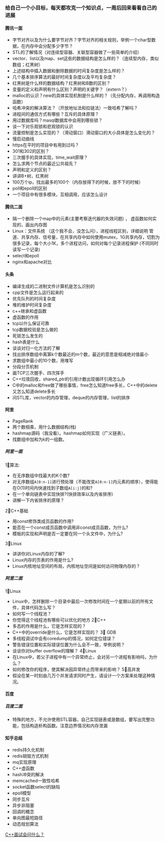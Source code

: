 ### 给自己一个小目标，每天都攻克一个知识点，一周后回来看看自己的进展
#### 腾讯一面
* 字节对齐以及为什么要字节对齐？字节对齐的相关规则，举例一个char型数据，在内存中会分配多少字节？
* STL的了解情况（对连续型容器、关联型容器做了一些简单的介绍）
* vector、list以及map、set这些的数据结构是怎么样的？（连续型内存，类似数组；红黑树）
* 上述结构中插入数据和删除数据的时间复杂度是怎么样的？
* 几个基本排序算法的最好时间复杂度以及平均复杂度？
* 红黑树是什么样的数据结构？红黑树和B数的区别？
* 变量的定义和声明有什么区别？声明的关键字？（extern？）
* malloc的认识？new的具体实现机制是什么样的？（先分配内存，再调用构造函数）
* 哈希冲突的解决算法？（开放地址法和拉链法）一致哈希了解吗？
* 进程间的通信方式有哪些？互斥的具体原理？
* 用过数据库吗？masql数据库中会用到哪些锁？
* 谈一下对乐观锁和悲观锁的认识
* 流量控制是怎么实现的？（滑动窗口）滑动窗口的大小具体是怎么变化的？
* 慢启动曲线
* https在平时的项目中有用到过吗？
* 301和302的区别？
* 三次握手的具体实现，time_wait原理？
* 怎么求两个节点的最近公共祖先？
* 声明和定义的区别？
* 讲讲B+树，红黑树
* 100万个ip，找出最多的100个（内存放得下的时候，放不下的时候）
* poll和epoll的区别
* 一个项目中有很多模块，互相调用，应该怎么设计
#### 腾讯二面
* 隔一个删除一个map中的元素(主要考察迭代器的失效问题) ， 虚函数如何实现的，画出内存图
* Linux：文件系统 （这个我不会，没怎么问），进程线程区别，详细说明 管道、共享内存、信号量，在共享内存中如何使用mutex，1G共享内存，切割为很多记录，每个大小1K，多个进程访问，如何对每个记录进程保护 (不同同时读写一个记录)
* select和epoll
* nginx和apache对比

#### 头条
* 编译生成的二进制文件计算机是怎么识别的 
* cpp文件是怎么运行起来的 
* 优先队列的时间复杂度 
* 堆的维护时间复杂度 
* c++继承和虚函数 
* 虚函数的作用 
* tcp以什么保证可靠 
* tcp数据校验是怎么做的 
* 死锁怎么发生的 
* hash表是什么 
* 谈谈对归一化方法的了解
* 找出排序数组中离第k个数最近的m个数，最近的意思是相减绝对值最小
* 求数组中最小的10个数，用堆写
* 分段分页机制
* 画TCP三次握手、四次挥手
* C++垃圾回收，shared_ptr的引用计数出现循环引用怎么办
* C中的malloc和free做了哪些事情，free怎么知道free多长，C++中的delete又怎么知道delete多长
* 问STL库，vector的内存管理，deque的内存管理，list的排序

#### 阿里
* PageRank
* 两个数相乘，用什么数据结构(栈)
* hashmap源码（我没看）。hashmap如何实现（广义链表）。
* 找数组中加和为k的一组数。
##### 阿里一面
1⃣️算法:
* 在无序数组中找最大的K个数?
* 对无序数组`A[0:n-1]`进行预处理（不能改变`A[0:n-1]`内元素的顺序），使得能在O(1)时间内快速找到子数组`A[i:j]`的和?
* 在一个单向链表中实现快排?(快排效率以及内省排序)
* 讲解一下内省排序的原理？

2⃣️C++基础
* 用const修饰类成员函数的作用?
* 能否在一个const成员函数中调用非const成员函数，为什么?
* 模板的实现和声明是否一定要在同一个头文件中，为什么? 

3⃣️Linux
* 讲讲你对Linux内存的了解?
* Linux内存的页表的作用是什么?
* Linux内核地址空间的布局，内核地址空间是如何访问物理内存的？

##### 阿里二面
1⃣️Linux
* Linux中，怎样删除一个目录中最后一次修改时间在一个星期以前的所有文件，具体代码怎么写？
* 如何写一个线程池？
* 你觉得这个线程池有哪些可以优化的地方
2⃣️C++
* 多态的作用是什么，它是怎样实现的？
* C++中的override是什么，它是怎样实现的？
3⃣️ GDB
* 多线程调试中会有coredump的情况，如何定位错误？
* 警告错误位置和实际错误位置为什么会不一致，举例说明？
* 谈谈你对buffer overflow的理解？
4⃣️Linux
* 在Linux中，若父子进程中有一个异常终止，会对另一个进程有影响吗，为什么？
* 如何修改你的程序，使其解决因异常终止而带来的影响？
5⃣️高并发
* 假设在某一时刻由几万个并发请求同时产生，请设计一个方案来处理这种情况。

#### 百度
##### 百度二面
* 特殊的地方，不允许使用STL容器，自己实现链表或是数组，要写出完整功能，包括构造析构函数。注意边界情况和内存泄漏

#### 知乎总结
* redis持久化机制
* redis销毁方式机制
* mq实现原理
* C++虚函数
* hash冲突的解决
* memcached一致性哈希
* socket函数select的缺陷
* epoll模型
* 同步互斥
* 异步非阻塞
* 回调的概念
* 单向图最短路径
* 动态规划算法

[C++面试会问什么？](https://www.zhihu.com/people/starktony/activities)